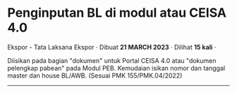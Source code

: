 Penginputan BL di modul atau CEISA 4.0
======================================

Ekspor - Tata Laksana Ekspor · Dibuat **21 MARCH 2023** · Dilihat **15 kali** ·

Diisikan pada bagian "dokumen" untuk Portal CEISA 4.0 atau "dokumen pelengkap pabean" pada Modul PEB. Kemudaian isikan nomor dan tanggal master dan house BL/AWB. (Sesuai PMK 155/PMK.04/2022)  

  
  
  

* * *